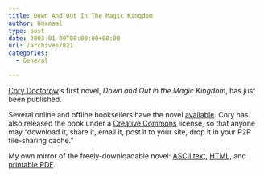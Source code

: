 ```yaml
---
title: Down And Out In The Magic Kingdom
author: Unxmaal
type: post
date: 2003-01-09T00:00:00+00:00
url: /archives/821
categories:
  - General

---
```

[Cory Doctorow][1]&#8216;s first novel, _Down and Out in the Magic Kingdom_, has just been published. 

Several online and offline booksellers have the novel [available][2]. Cory has also released the book under a [Creative Commons][3] license, so that anyone may &#8220;download it, share it, email it, post it to your site, drop it in your P2P file-sharing cache.&#8221; 

My own mirror of the freely-downloadable novel: [ASCII text][4], [HTML][5], and [printable PDF][6].

 [1]: http://boingboing.net/
 [2]: http://www.craphound.com/down/buy.php
 [3]: http://creativecommons.org/licenses/by-nd-nc/1.0
 [4]: http://unxmaal.com/shared/Cory_Doctorow_-_Down_and_Out_in_the_Magic_Kingdom.txt
 [5]: http://unxmaal.com/shared/Cory_Doctorow_-_Down_and_Out_in_the_Magic_Kingdom.htm
 [6]: Cory_Doctorow_-_Down_and_Out_in_the_Magic_Kingdom.pdf